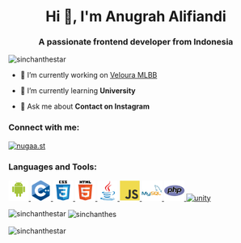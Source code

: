 <h1 align="center">Hi 👋, I'm Anugrah Alifiandi</h1>
<h3 align="center">A passionate frontend developer from Indonesia</h3>

<p align="left"> <img src="https://komarev.com/ghpvc/?username=sinchanthestar&label=Profile%20views&color=0e75b6&style=flat" alt="sinchanthestar" /> </p>

- 🔭 I’m currently working on [Veloura MLBB](https://t.me/VelouraMLBB)

- 🌱 I’m currently learning **University**

- 💬 Ask me about **Contact on Instagram**

<h3 align="left">Connect with me:</h3>
<p align="left">
<a href="https://instagram.com/nugaa.st" target="blank"><img align="center" src="https://raw.githubusercontent.com/rahuldkjain/github-profile-readme-generator/master/src/images/icons/Social/instagram.svg" alt="nugaa.st" height="30" width="40" /></a>
</p>

<h3 align="left">Languages and Tools:</h3>
<p align="left"> <a href="https://developer.android.com" target="_blank" rel="noreferrer"> <img src="https://raw.githubusercontent.com/devicons/devicon/master/icons/android/android-original-wordmark.svg" alt="android" width="40" height="40"/> </a> <a href="https://www.w3schools.com/cpp/" target="_blank" rel="noreferrer"> <img src="https://raw.githubusercontent.com/devicons/devicon/master/icons/cplusplus/cplusplus-original.svg" alt="cplusplus" width="40" height="40"/> </a> <a href="https://www.w3schools.com/css/" target="_blank" rel="noreferrer"> <img src="https://raw.githubusercontent.com/devicons/devicon/master/icons/css3/css3-original-wordmark.svg" alt="css3" width="40" height="40"/> </a> <a href="https://www.w3.org/html/" target="_blank" rel="noreferrer"> <img src="https://raw.githubusercontent.com/devicons/devicon/master/icons/html5/html5-original-wordmark.svg" alt="html5" width="40" height="40"/> </a> <a href="https://www.java.com" target="_blank" rel="noreferrer"> <img src="https://raw.githubusercontent.com/devicons/devicon/master/icons/java/java-original.svg" alt="java" width="40" height="40"/> </a> <a href="https://developer.mozilla.org/en-US/docs/Web/JavaScript" target="_blank" rel="noreferrer"> <img src="https://raw.githubusercontent.com/devicons/devicon/master/icons/javascript/javascript-original.svg" alt="javascript" width="40" height="40"/> </a> <a href="https://www.mysql.com/" target="_blank" rel="noreferrer"> <img src="https://raw.githubusercontent.com/devicons/devicon/master/icons/mysql/mysql-original-wordmark.svg" alt="mysql" width="40" height="40"/> </a> <a href="https://www.php.net" target="_blank" rel="noreferrer"> <img src="https://raw.githubusercontent.com/devicons/devicon/master/icons/php/php-original.svg" alt="php" width="40" height="40"/> </a> <a href="https://unity.com/" target="_blank" rel="noreferrer"> <img src="https://www.vectorlogo.zone/logos/unity3d/unity3d-icon.svg" alt="unity" width="40" height="40"/> </a> </p>

<p><img align="left" src="https://github-readme-stats.vercel.app/api/top-langs?username=sinchanthestar&show_icons=true&locale=en&layout=compact" alt="sinchanthestar" /></p>

<p>&nbsp;<img align="center" src="https://github-readme-stats.vercel.app/api?username=sinchanthestar&show_icons=true&locale=en" alt="sinchanthes" /></p>

<p><img align="center" src="https://github-readme-streak-stats.herokuapp.com/?user=sinchanthestar&" alt="sinchanthestar" /></p>
